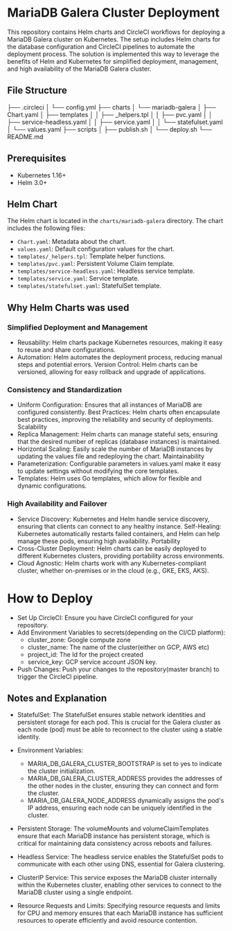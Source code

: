# MariaDB Galera Cluster Deployment

This repository contains Helm charts and CircleCI workflows for deploying a MariaDB Galera cluster on Kubernetes. The setup includes Helm charts for the database configuration and CircleCI pipelines to automate the deployment process. The solution is implemented this way to leverage the benefits of Helm and Kubernetes for simplified deployment, management, and high availability of the MariaDB Galera cluster.

## File Structure

├── .circleci
│   └── config.yml
├── charts
│   └── mariadb-galera
│       ├── Chart.yaml
│       ├── templates
│       │   ├── _helpers.tpl
│       │   ├── pvc.yaml
│       │   ├── service-headless.yaml
│       │   ├── service.yaml
│       │   └── statefulset.yaml
│       └── values.yaml
├── scripts
│   ├── publish.sh
│   └── deploy.sh
└── README.md

## Prerequisites

- Kubernetes 1.16+
- Helm 3.0+


## Helm Chart

The Helm chart is located in the `charts/mariadb-galera` directory. The chart includes the following files:

- `Chart.yaml`: Metadata about the chart.
- `values.yaml`: Default configuration values for the chart.
- `templates/_helpers.tpl`: Template helper functions.
- `templates/pvc.yaml`: Persistent Volume Claim template.
- `templates/service-headless.yaml`: Headless service template.
- `templates/service.yaml`: Service template.
- `templates/statefulset.yaml`: StatefulSet template.

## Why Helm Charts was used

### Simplified Deployment and Management
- Reusability: Helm charts package Kubernetes resources, making it easy to reuse and share configurations.
- Automation: Helm automates the deployment process, reducing manual steps and potential errors.
Version Control: Helm charts can be versioned, allowing for easy rollback and upgrade of applications.

### Consistency and Standardization
- Uniform Configuration: Ensures that all instances of MariaDB are configured consistently.
Best Practices: Helm charts often encapsulate best practices, improving the reliability and security of deployments.
Scalability
- Replica Management: Helm charts can manage stateful sets, ensuring that the desired number of replicas (database instances) is maintained.
- Horizontal Scaling: Easily scale the number of MariaDB instances by updating the values file and redeploying the chart.
Maintainability
- Parameterization: Configurable parameters in values.yaml make it easy to update settings without modifying the core templates.
- Templates: Helm uses Go templates, which allow for flexible and dynamic configurations.

### High Availability and Failover
- Service Discovery: Kubernetes and Helm handle service discovery, ensuring that clients can connect to any healthy instance.
Self-Healing: Kubernetes automatically restarts failed containers, and Helm can help manage these pods, ensuring high availability.
Portability
- Cross-Cluster Deployment: Helm charts can be easily deployed to different Kubernetes clusters, providing portability across environments.
- Cloud Agnostic: Helm charts work with any Kubernetes-compliant cluster, whether on-premises or in the cloud (e.g., GKE, EKS, AKS).

# How to Deploy

- Set Up CircleCI: Ensure you have CircleCI configured for your repository.
- Add Environment Variables to secrets(depending on the CI/CD platform):
    - cluster_zone: Google compute zone
    - cluster_name: The name of the cluster(either on GCP, AWS etc)
    - project_id: The Id for the project created
    - service_key: GCP service account JSON key.
- Push Changes: Push your changes to the repository(master branch) to trigger the CircleCI pipeline.

## Notes and Explanation

- StatefulSet: The StatefulSet ensures stable network identities and persistent storage for each pod. This is crucial for the Galera cluster as each node (pod) must be able to reconnect to the cluster using a stable identity.

- Environment Variables:
  - MARIA_DB_GALERA_CLUSTER_BOOTSTRAP is set to yes to indicate the cluster initialization.
  - MARIA_DB_GALERA_CLUSTER_ADDRESS provides the addresses of the other nodes in the cluster, ensuring they can connect and form the cluster.
  - MARIA_DB_GALERA_NODE_ADDRESS dynamically assigns the pod's IP address, ensuring each node can be uniquely identified in the cluster.

- Persistent Storage: The volumeMounts and volumeClaimTemplates ensure that each MariaDB instance has persistent storage, which is critical for maintaining data consistency across reboots and failures.

- Headless Service: The headless service enables the StatefulSet pods to communicate with each other using DNS, essential for Galera clustering.

- ClusterIP Service: This service exposes the MariaDB cluster internally within the Kubernetes cluster, enabling other services to connect to the MariaDB cluster using a single endpoint.

- Resource Requests and Limits: Specifying resource requests and limits for CPU and memory ensures that each MariaDB instance has sufficient resources to operate efficiently and avoid resource contention.